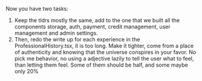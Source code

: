 Now you have two tasks:

1. Keep the tldrs mostly the same, add to the one that we built all the components storage, auth, payment, credit management, user management and admin settings. 
2. Then, redo the write up for each experience in the ProfessionalHistory.tsx, it is too long. Make it tighter, come from a place of authenticity and knowing that the universe conspires in your favor. No pick me behavior, no using a adjective lazily to tell the user what to feel, than letting them feel. Some of them should be half, and some maybe only 20%